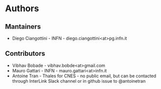 # Authors

## Mantainers

- Diego Ciangottini - INFN - diego.ciangottini\<at\>pg.infn.it

## Contributors

- Vibhav Bobade - vibhav.bobde\<at\>gmail.com
- Mauro Gattari - INFN - mauro.gattari\<at\>infn.it
- Antoine Tran - Thales for CNES - no public email, but can be contacted through InterLink Slack channel or in github issue to @antoinetran
